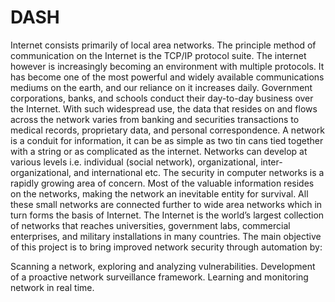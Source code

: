 # DASH

Internet consists primarily of local area networks. The principle method of communication on the Internet is the TCP/IP protocol suite. The internet however is increasingly becoming an environment with multiple protocols. It has become one of the most powerful and widely available communications mediums on the earth, and our reliance on it increases daily. Government corporations, banks, and schools conduct their day-to-day business over the Internet. With such widespread use, the data that resides on and flows across the network varies from banking and securities transactions to medical records, proprietary data, and personal correspondence.
A network is a conduit for information, it can be as simple as two tin cans tied together with a string or as complicated as the internet. Networks can develop at various levels i.e. individual (social network), organizational, inter-organizational, and international etc.
The security in computer networks is a rapidly growing area of concern. Most of the valuable information resides on the networks, making the network an inevitable entity for survival. All these small networks are connected further to wide area networks which in turn forms the basis of Internet. The Internet is the world’s largest collection of networks that reaches universities, government labs, commercial enterprises, and military installations in many countries. 
The main objective of this project is to bring improved network security through automation by: 

Scanning a network, exploring and analyzing vulnerabilities. 
Development of a proactive network surveillance framework.
Learning and monitoring network in real time.
